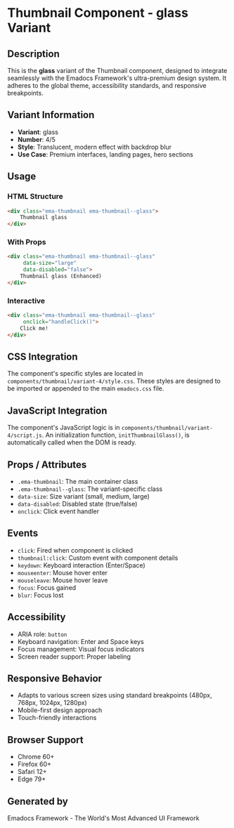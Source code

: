 # Thumbnail Component - glass Variant

## Description
This is the **glass** variant of the Thumbnail component, designed to integrate seamlessly with the Emadocs Framework's ultra-premium design system. It adheres to the global theme, accessibility standards, and responsive breakpoints.

## Variant Information
- **Variant**: glass
- **Number**: 4/5
- **Style**: Translucent, modern effect with backdrop blur
- **Use Case**: Premium interfaces, landing pages, hero sections

## Usage

### HTML Structure
```html
<div class="ema-thumbnail ema-thumbnail--glass">
    Thumbnail glass
</div>
```

### With Props
```html
<div class="ema-thumbnail ema-thumbnail--glass" 
     data-size="large" 
     data-disabled="false">
    Thumbnail glass (Enhanced)
</div>
```

### Interactive
```html
<div class="ema-thumbnail ema-thumbnail--glass" 
     onclick="handleClick()">
    Click me!
</div>
```

## CSS Integration
The component's specific styles are located in `components/thumbnail/variant-4/style.css`. These styles are designed to be imported or appended to the main `emadocs.css` file.

## JavaScript Integration
The component's JavaScript logic is in `components/thumbnail/variant-4/script.js`. An initialization function, `initThumbnailGlass()`, is automatically called when the DOM is ready.

## Props / Attributes
- `.ema-thumbnail`: The main container class
- `.ema-thumbnail--glass`: The variant-specific class
- `data-size`: Size variant (small, medium, large)
- `data-disabled`: Disabled state (true/false)
- `onclick`: Click event handler

## Events
- `click`: Fired when component is clicked
- `thumbnail:click`: Custom event with component details
- `keydown`: Keyboard interaction (Enter/Space)
- `mouseenter`: Mouse hover enter
- `mouseleave`: Mouse hover leave
- `focus`: Focus gained
- `blur`: Focus lost

## Accessibility
- ARIA role: `button`
- Keyboard navigation: Enter and Space keys
- Focus management: Visual focus indicators
- Screen reader support: Proper labeling

## Responsive Behavior
- Adapts to various screen sizes using standard breakpoints (480px, 768px, 1024px, 1280px)
- Mobile-first design approach
- Touch-friendly interactions

## Browser Support
- Chrome 60+
- Firefox 60+
- Safari 12+
- Edge 79+

## Generated by
Emadocs Framework - The World's Most Advanced UI Framework
